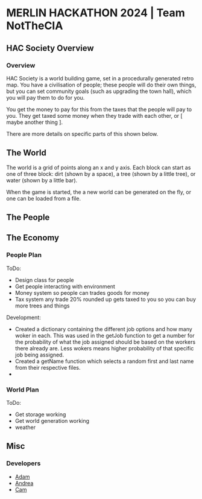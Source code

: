 # MERLIN HACKATHON 2024 | Team NotTheCIA

## HAC Society Overview
### Overview
HAC Society is a world building game, set in a procedurally generated retro map. You have a civilisation of people; these people will do their own things, but you can set community goals (such as upgrading the town hall), which you will pay them to do for you.

You get the money to pay for this from the taxes that the people will pay to you. They get taxed some money when they trade with each other, or [ maybe another thing ].

There are more details on specific parts of this shown below.


## The World
The world is a grid of points along an x and y axis. Each block can start as one of three block: dirt (shown by a space), a tree (shown by a little tree), or water (shown by a little bar).

When the game is started, the a new world can be generated on the fly, or one can be loaded from a file.

## The People

## The Economy


### People Plan
ToDo:
- Design class for people
- Get people interacting with environment
- Money system so people can trades goods for money
- Tax system any trade 20% rounded up gets taxed to you so you can buy more trees and things

Development:
- Created a dictionary containing the different job options and how many woker in each. This was used in the getJob function to get a number for the probability of what the job assigned should be based on the workers there already are. Less wokers means higher probability of that specific job being assigned.
- Created a getName function which selects a random first and last name from their respective files.
-

### World Plan
ToDo:
- Get storage working
- Get world generation working
- weather


## Misc
### Developers
- [Adam](https://github.com/AdamHenley1)
- [Andrea](https://github.com/andreac47)
- [Cam](https://github.com/FishFuck3r)
